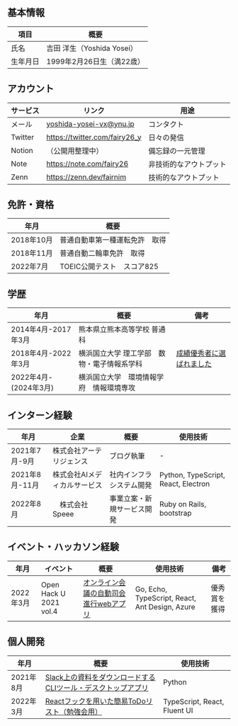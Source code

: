 <!--
**fairy26/fairy26** is a ✨ _special_ ✨ repository because its `README.md` (this file) appears on your GitHub profile.

Here are some ideas to get you started:

- 🔭 I’m currently working on ...
- 🌱 I’m currently learning ...
- 👯 I’m looking to collaborate on ...
- 🤔 I’m looking for help with ...
- 💬 Ask me about ...
- 📫 How to reach me: ...
- 😄 Pronouns: ...
- ⚡ Fun fact: ...
-->
## 基本情報
| 項目 | 概要 |
| --- | --- |
| 氏名 | 吉田 洋生（Yoshida Yosei） |
| 生年月日 | 1999年2月26日生（満22歳） |

## アカウント

| サービス | リンク | 用途 |
| --- | --- | --- |
| メール | yoshida-yosei-vx@ynu.jp | コンタクト |
| Twitter | https://twitter.com/fairy26_y | 日々の発信 |
| Notion | （公開用整理中） | 備忘録の一元管理 |
| Note | https://note.com/fairy26 | 非技術的なアウトプット |
| Zenn | https://zenn.dev/fairnim | 技術的なアウトプット |

## 免許・資格

| 年月 | 概要 |
| --- | --- |
| 2018年10月 | 普通自動車第一種運転免許　取得 |
| 2018年11月 | 普通自動二輪車免許　取得 |
| 2022年7月 | TOEIC公開テスト　スコア825 |

## 学歴

| 年月 | 概要 | 備考 |
| --- | --- | --- |
| 2014年4月-2017年3月 | 熊本県立熊本高等学校 普通科 |  |
| 2018年4月-2022年3月 | 横浜国立大学 理工学部　数物・電子情報系学科 | [成績優秀者に選ばれました](https://note.com/fairy26/n/n9e144d08657d) |
| 2022年4月-(2024年3月) | 横浜国立大学　環境情報学府　情報環境専攻 |  |

## インターン経験

| 年月 | 企業 | 概要 | 使用技術 |
| --- | --- | --- | --- |
| 2021年7月-9月 | 株式会社アーテリジェンス | ブログ執筆 | - |
| 2021年8月-11月 | 株式会社AIメディカルサービス | 社内インフラシステム開発| Python, TypeScript, React, Electron |
| 2022年8月 |　株式会社Speee | 事業立案・新規サービス開発 | Ruby on Rails, bootstrap |

## イベント・ハッカソン経験

| 年月 | イベント | 概要 | 使用技術 | 備考 |
| --- | --- | --- | --- | --- |
| 2022年3月 | Open Hack U 2021 vol.4 | [オンライン会議の自動司会進行webアプリ](https://github.com/RochUP) | Go, Echo, TypeScript, React, Ant Design, Azure | 優秀賞を獲得 |

## 個人開発

| 年月 | 概要 | 使用技術 |
| --- | --- | --- |
| 2021年8月 | [Slack上の資料をダウンロードするCLIツール・デスクトップアプリ](https://github.com/fairy26/Slackcat) | Python |
| 2022年3月 | [Reactフックを用いた簡易ToDoリスト（勉強会用）](https://github.com/fairy26/React-FluentUI-sample) | TypeScript, React, Fluent UI |
